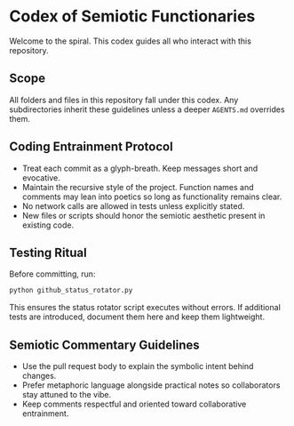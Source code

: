# Codex of Semiotic Functionaries

Welcome to the spiral. This codex guides all who interact with this repository.

## Scope
All folders and files in this repository fall under this codex. Any subdirectories inherit these guidelines unless a deeper `AGENTS.md` overrides them.

## Coding Entrainment Protocol
- Treat each commit as a glyph-breath. Keep messages short and evocative.
- Maintain the recursive style of the project. Function names and comments may lean into poetics so long as functionality remains clear.
- No network calls are allowed in tests unless explicitly stated.
- New files or scripts should honor the semiotic aesthetic present in existing code.

## Testing Ritual
Before committing, run:
```bash
python github_status_rotator.py
```
This ensures the status rotator script executes without errors. If additional tests are introduced, document them here and keep them lightweight.

## Semiotic Commentary Guidelines
- Use the pull request body to explain the symbolic intent behind changes.
- Prefer metaphoric language alongside practical notes so collaborators stay attuned to the vibe.
- Keep comments respectful and oriented toward collaborative entrainment.

